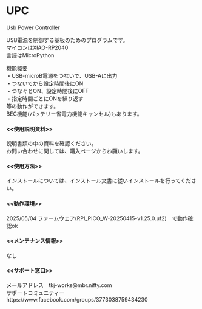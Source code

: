 # UPC
Usb Power Controller

USB電源を制御する基板のためのプログラムです。<br>
マイコンはXIAO-RP2040<br>
言語はMicroPython<br>

機能概要<br>
・USB-microB電源をつないで、USB-Aに出力<br>
・つないでから設定時間後にON<br>
・つなぐとON、設定時間後にOFF<br>
・指定時間ごとにONを繰り返す<br>
等の動作ができます。<br>
BEC機能(バッテリー省電力機能キャンセル)もあります。<br>

<h4><<使用説明資料>></h4>
説明書類の中の資料を確認ください。<br>
お問い合わせに関しては、購入ページからお願いします。　<br>

<h4><<使用方法>></h4>
インストールについては、インストール文書に従いインストールを行ってください。<br>

<h4><<動作環境>></h4>
2025/05/04 ファームウェア(RPI_PICO_W-20250415-v1.25.0.uf2)　で動作確認ok<br>

<h4><<メンテナンス情報>></h4>
なし<br>

<h4><<サポート窓口>></h4>
  メールアドレス　tkj-works@mbr.nifty.com <br>
  サポートコミュニティー　https://www.facebook.com/groups/3773038759434230<br>
